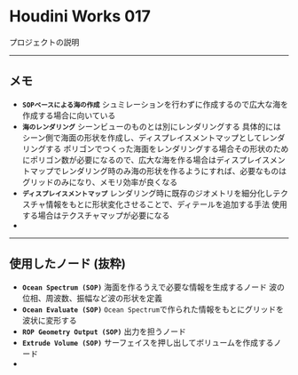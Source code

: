 # Houdini Works 017

プロジェクトの説明

------

## メモ

- **`SOPベースによる海の作成`**
  シュミレーションを行わずに作成するので広大な海を作成する場合に向いている
- **`海のレンダリング`**
  シーンビューのものとは別にレンダリングする
  具体的にはシーン側で海面の形状を作成し、ディスプレイスメントマップとしてレンダリングする
  ポリゴンでつくった海面をレンダリングする場合その形状のためにポリゴン数が必要になるので、広大な海を作る場合はディスプレイスメントマップでレンダリング時のみ海の形状を作るようにすれば、必要なものはグリッドのみになり、メモリ効率が良くなる
- **`ディスプレイスメントマップ`**
  レンダリング時に既存のジオメトリを細分化しテクスチャ情報をもとに形状変化させることで、ディテールを追加する手法
  使用する場合はテクスチャマップが必要になる
- 

------

## 使用したノード (抜粋)

- **``Ocean Spectrum (SOP)``**
  海面を作るうえで必要な情報を生成するノード
  波の位相、周波数、振幅など波の形状を定義
- **``Ocean Evaluate (SOP)``**
  `Ocean Spectrum`で作られた情報をもとにグリッドを波状に変形する
- **``ROP Geometry Output (SOP)``**
  出力を担うノード
- **``Extrude Volume (SOP)``**
  サーフェイスを押し出してボリュームを作成するノード
- 